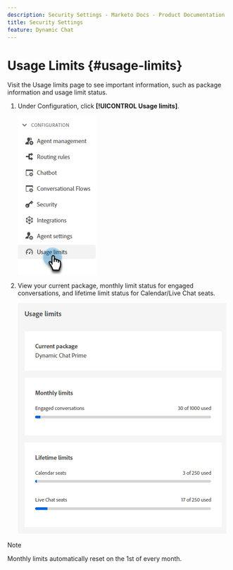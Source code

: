 ```yaml
---
description: Security Settings - Marketo Docs - Product Documentation
title: Security Settings
feature: Dynamic Chat
---
```

# Usage Limits {#usage-limits}

Visit the Usage limits page to see important information, such as package information and usage limit status.

1. Under Configuration, click **[!UICONTROL Usage limits]**.

   ![](assets/usage-limits-1.png)

1. View your current package, monthly limit status for engaged conversations, and lifetime limit status for Calendar/Live Chat seats.

   ![](assets/usage-limits-2.png)

>[!NOTE]
>
>Monthly limits automatically reset on the 1st of every month.
